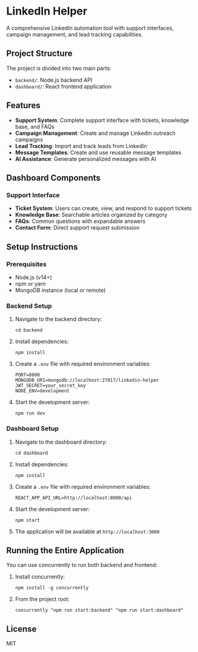 # LinkedIn Helper

A comprehensive LinkedIn automation tool with support interfaces, campaign management, and lead tracking capabilities.

## Project Structure

The project is divided into two main parts:

- `backend/`: Node.js backend API
- `dashboard/`: React frontend application

## Features

- **Support System**: Complete support interface with tickets, knowledge base, and FAQs
- **Campaign Management**: Create and manage LinkedIn outreach campaigns
- **Lead Tracking**: Import and track leads from LinkedIn
- **Message Templates**: Create and use reusable message templates
- **AI Assistance**: Generate personalized messages with AI

## Dashboard Components

### Support Interface

- **Ticket System**: Users can create, view, and respond to support tickets
- **Knowledge Base**: Searchable articles organized by category
- **FAQs**: Common questions with expandable answers
- **Contact Form**: Direct support request submission

## Setup Instructions

### Prerequisites

- Node.js (v14+)
- npm or yarn
- MongoDB instance (local or remote)

### Backend Setup

1. Navigate to the backend directory:
   ```
   cd backend
   ```

2. Install dependencies:
   ```
   npm install
   ```

3. Create a `.env` file with required environment variables:
   ```
   PORT=8000
   MONGODB_URI=mongodb://localhost:27017/linkedin-helper
   JWT_SECRET=your_secret_key
   NODE_ENV=development
   ```

4. Start the development server:
   ```
   npm run dev
   ```

### Dashboard Setup

1. Navigate to the dashboard directory:
   ```
   cd dashboard
   ```

2. Install dependencies:
   ```
   npm install
   ```

3. Create a `.env` file with required environment variables:
   ```
   REACT_APP_API_URL=http://localhost:8000/api
   ```

4. Start the development server:
   ```
   npm start
   ```

5. The application will be available at `http://localhost:3000`

## Running the Entire Application

You can use concurrently to run both backend and frontend:

1. Install concurrently:
   ```
   npm install -g concurrently
   ```

2. From the project root:
   ```
   concurrently "npm run start:backend" "npm run start:dashboard"
   ```

## License

MIT
